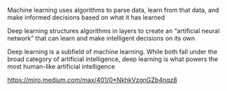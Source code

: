 Machine learning uses algorithms to parse data, learn from that data, and make informed decisions based on what it has learned
 

Deep learning structures algorithms in layers to create an “artificial neural network” that can learn and make intelligent decisions on its own
 

Deep learning is a subfield of machine learning. While both fall under the broad category of artificial intelligence, deep learning is what powers the most human-like artificial intelligence

https://miro.medium.com/max/401/0*NkhkVzgnGZb4nqz8
